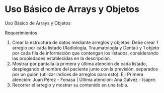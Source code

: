 # Uso Básico de Arrays y Objetos
Uso Básico de Arrays y Objetos

Requerimientos
1. Crear la estructura de datos mediante arreglos y objetos. Debe crear 1 arreglo por
cada listado (Radiología, Traumatología y Dental) y 1 objeto por cada fila de
información que contengan los listados, considerando las propiedades establecidas
en la descripción.
2. Mostrar por pantalla la primera y última atención de cada listado, desplegando el
nombre del paciente junto con la previsión, separados por un guión (utilizar índices
de arreglos para esto).
Ej: Primera atención: Juan Pérez - Fonasa | Última atención: Ana Gálvez - Isapre.
3. Recorrer el arreglo y mostrar su contenido en una tabla.
